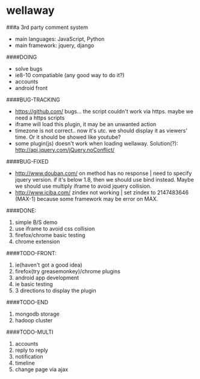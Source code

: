 wellaway
========

###a 3rd party comment system

* main languages: JavaScript, Python
* main framework: jquery, django

####DOING

* solve bugs
* ie8-10 compatiable (any good way to do it?)
* accounts
* android front

####BUG-TRACKING

* https://github.com/ bugs... the script couldn't work via https. maybe we need a https scripts
* iframe will load this plugin, it may be an unwanted action
* timezone is not correct.. now it's utc. we should display it as viewers' time. Or it should be showed like youtube?
* some plugin(js) doesn't work when loading wellaway. Solution(?): http://api.jquery.com/jQuery.noConflict/

####BUG-FIXED

* http://www.douban.com/ on method has no response | need to specify jquery version. if it's below 1.8, then we should use bind instead. Maybe we should use multiply iframe to avoid jquery collision.
* http://www.iciba.com/ zindex not working | set zindex to 2147483646 (MAX-1) because some framework may be error on MAX.

####DONE:

1. simple B/S demo
2. use iframe to avoid css collision
3. firefox/chrome basic testing
4. chrome extension

####TODO-FRONT:
1. ie(haven't got a good idea)
2. firefox(try greasemonkey)/chrome plugins
3. android app development
4. ie basic testing
5. 3 directions to display the plugin

####TODO-END
1. mongodb storage
2. hadoop cluster

####TODO-MULTI
1. accounts
2. reply to reply
3. notification
4. timeline
5. change page via ajax
